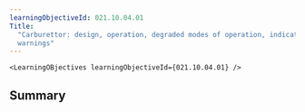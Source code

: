 ```yaml
---
learningObjectiveId: 021.10.04.01
Title:
  "Carburettor: design, operation, degraded modes of operation, indications and
  warnings"
---
```


```tsx eval
<LearningOBjectives learningObjectiveId={021.10.04.01} />
```

## Summary
